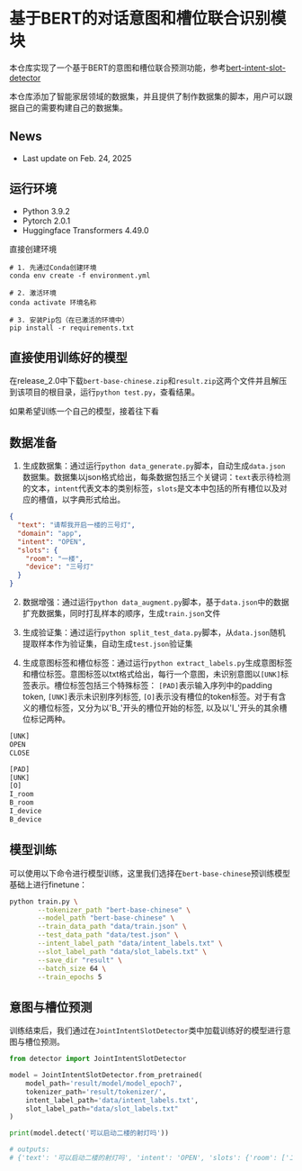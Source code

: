 # 基于BERT的对话意图和槽位联合识别模块

本仓库实现了一个基于BERT的意图和槽位联合预测功能，参考[bert-intent-slot-detector](https://github.com/Linear95/bert-intent-slot-detector)

本仓库添加了智能家居领域的数据集，并且提供了制作数据集的脚本，用户可以跟据自己的需要构建自己的数据集。

## News

- Last update on Feb. 24, 2025

## 运行环境
- Python 3.9.2
- Pytorch 2.0.1
- Huggingface Transformers 4.49.0

直接创建环境
```angular2html
# 1. 先通过Conda创建环境
conda env create -f environment.yml

# 2. 激活环境
conda activate 环境名称

# 3. 安装Pip包（在已激活的环境中）
pip install -r requirements.txt
```

## 直接使用训练好的模型

在release_2.0中下载`bert-base-chinese.zip`和`result.zip`这两个文件并且解压到该项目的根目录，运行`python test.py`，查看结果。

如果希望训练一个自己的模型，接着往下看

## 数据准备

1. 生成数据集：通过运行`python data_generate.py`脚本，自动生成`data.json`数据集。数据集以json格式给出，每条数据包括三个关键词：`text`表示待检测的文本，`intent`代表文本的类别标签，`slots`是文本中包括的所有槽位以及对应的槽值，以字典形式给出。

```json
{
  "text": "请帮我开启一楼的三号灯",
  "domain": "app",
  "intent": "OPEN",
  "slots": {
    "room": "一楼",
    "device": "三号灯"
  }
}
```

2. 数据增强：通过运行`python data_augment.py`脚本，基于`data.json`中的数据扩充数据集，同时打乱样本的顺序，生成`train.json`文件

3. 生成验证集：通过运行`python split_test_data.py`脚本，从`data.json`随机提取样本作为验证集，自动生成`test.json`验证集

5. 生成意图标签和槽位标签：通过运行`python extract_labels.py`生成意图标签和槽位标签。意图标签以txt格式给出，每行一个意图，未识别意图以`[UNK]`标签表示。槽位标签包括三个特殊标签： `[PAD]`表示输入序列中的padding token, `[UNK]`表示未识别序列标签, `[O]`表示没有槽位的token标签。对于有含义的槽位标签，又分为以'B_'开头的槽位开始的标签, 以及以'I_'开头的其余槽位标记两种。

```txt
[UNK]
OPEN
CLOSE
```
```txt
[PAD]
[UNK]
[O]
I_room
B_room
I_device
B_device
```

## 模型训练

可以使用以下命令进行模型训练，这里我们选择在`bert-base-chinese`预训练模型基础上进行finetune：
```bash
python train.py \
       --tokenizer_path "bert-base-chinese" \
       --model_path "bert-base-chinese" \
       --train_data_path "data/train.json" \
       --test_data_path "data/test.json" \
       --intent_label_path "data/intent_labels.txt" \
       --slot_label_path "data/slot_labels.txt" \
       --save_dir "result" \
       --batch_size 64 \
       --train_epochs 5
```

## 意图与槽位预测
训练结束后，我们通过在`JointIntentSlotDetector`类中加载训练好的模型进行意图与槽位预测。
```python
from detector import JointIntentSlotDetector

model = JointIntentSlotDetector.from_pretrained(
    model_path='result/model/model_epoch7',
    tokenizer_path='result/tokenizer/',
    intent_label_path='data/intent_labels.txt',
    slot_label_path="data/slot_labels.txt"
)

print(model.detect('可以启动二楼的射灯吗'))

# outputs:
# {'text': '可以启动二楼的射灯吗', 'intent': 'OPEN', 'slots': {'room': ['二楼'], 'device': ['射灯']}}
```
